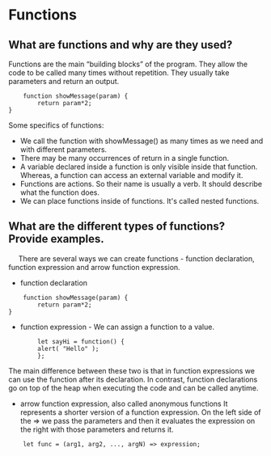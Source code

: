 # Functions

## What are functions and why are they used?
    
Functions are the main “building blocks” of the program. They allow the code to be called many times without repetition.
They usually take parameters and return an output. 
```
    function showMessage(param) {
        return param*2;
}
```
Some specifics of functions:
* We call the function with showMessage() as many times as we need and with different parameters.
* There may be many occurrences of return in a single function. 
* A variable declared inside a function is only visible inside that function. Whereas, a function can access an external variable and modify it. 
* Functions are actions. So their name is usually a verb. It should describe what the function does.
* We can place functions inside of functions. It's called nested functions.


## What are the different types of functions? Provide examples.
    
 There are several ways we can create functions - function declaration, function expression and arrow function expression.
* function declaration
```
    function showMessage(param) {
        return param*2;
}
```
* function expression - We can assign a function to a value.
```
        let sayHi = function() {
        alert( "Hello" );
        };
```
The main difference between these two is that in function expressions we can use the function after its declaration. In contrast, function declarations go on top of the heap when executing the code and can be called anytime.

* arrow function expression, also called anonymous functions
It represents a shorter version of a function expression. On the left side of the => we pass the parameters and then it evaluates the expression on the right with those parameters and returns it. 
```
    let func = (arg1, arg2, ..., argN) => expression;
```